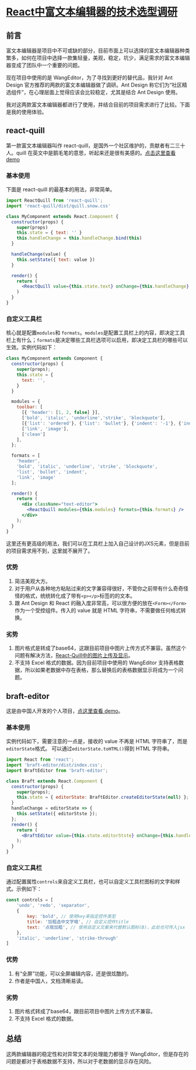 # [React中富文本编辑器的技术选型调研](https://segmentfault.com/a/1190000017355480)

## 前言

富文本编辑器是项目中不可或缺的部分，目前市面上可以选择的富文本编辑器种类繁多，如何在项目中选择一款集轻量，美观，稳定，坑少，满足需求的富文本编辑器变成了团队中一个重要的问题。

现在项目中使用的是 WangEditor，为了寻找到更好的替代品，我针对 Ant Design 官方推荐的两款的富文本编辑器做了调研。Ant Design 称它们为“社区精选组件”，在心理层面上觉得应该会比较稳定，尤其是结合 Ant Design 使用。

我对这两款富文本编辑器都进行了使用，并结合目前的项目需求进行了比较。下面是我的使用体验。

## react-quill

第一款富文本编辑器叫作 react-quill，是国外一个社区维护的，贡献者有二三十人。quill 在英文中是鹅毛笔的意思，听起来还是很有美感的。[点击这里查看 demo](https://zenoamaro.github.io/react-quill/)

### 基本使用

下面是 react-quill 的最基本的用法，非常简单。

```jsx
import ReactQuill from 'react-quill';
import 'react-quill/dist/quill.snow.css'

class MyComponent extends React.Component {
  constructor(props) {
    super(props)
    this.state = { text: '' }
    this.handleChange = this.handleChange.bind(this)
  }

  handleChange(value) {
    this.setState({ text: value })
  }

  render() {
    return (
      <ReactQuill value={this.state.text} onChange={this.handleChange} />
    )
  }
}
```

### 自定义工具栏

核心就是配置`modules`和 `formats`。`modules`是配置工具栏上的内容，即决定工具栏上有什么；`formats`是决定哪些工具栏选项可以启用，即决定工具栏的哪些可以生效。实例代码如下：

```jsx
class MyComponent extends Component {
  constructor(props) {
    super(props);
    this.state = {
      text: '',
    }
  }

  modules = {
    toolbar: [
      [{ 'header': [1, 2, false] }],
      ['bold', 'italic', 'underline','strike', 'blockquote'],
      [{'list': 'ordered'}, {'list': 'bullet'}, {'indent': '-1'}, {'indent': '+1'}],
      ['link', 'image'],
      ['clean']
    ],
  };

  formats = [
    'header',
    'bold', 'italic', 'underline', 'strike', 'blockquote',
    'list', 'bullet', 'indent',
    'link', 'image'
  ];

  render() {
    return (
      <div className="text-editor">
        <ReactQuill modules={this.modules} formats={this.formats} />
      </div>
    );
  }
}
```

这里还有更高级的用法，我们可以在工具栏上加入自己设计的JXS元素，但是目前的项目需求用不到，这里就不展开了。

### 优势

1. 简洁美观大方。
2. 对于用户从各种地方粘贴过来的文字兼容得很好，不管你之前带有什么奇奇怪怪的格式，统统转化成了带有`<p></p>`标签的的文本。
3. 跟 Ant Design 和 React 的融入度非常高，可以很方便的放在`<Form></Form>`作为一个受控组件。传入的 value 就是 HTML 字符串，不需要做任何格式转换。

### 劣势

1. 图片格式是转成了base64，这跟目前项目中图片上传方式不兼容。虽然这个问题有解决方法，[React-Quill中的图片上传及显示](https://blog.csdn.net/song279811799/article/details/78847320)。
2. 不支持 Excel 格式的数据。因为目前项目中使用的 WangEditor 支持表格数据，所以如果老数据中存在表格，那么替换后的表格数据显示将成为一个问题。

## braft-editor

这是由中国人开发的个人项目，[点这里查看 demo](https://braft.margox.cn/)。

### 基本使用

实例代码如下，需要注意的一点是，接收的 value 不再是 HTML 字符串了，而是`editorState`格式。
可以通过`editorState.toHTML()`得到 HTML 字符串。

```jsx
import React from 'react';
import 'braft-editor/dist/index.css';
import BraftEditor from 'braft-editor';

class Braft extends React.Component {
  constructor(props) {
    super(props);
    this.state = { editorState: BraftEditor.createEditorState(null) };
  }
  handleChange = editorState => {
    this.setState({ editorStste });
  };
  render() {
    return (
      <BraftEditor value={this.state.editorStste} onChange={this.handleChange}/>
    );
  }
}
```

### 自定义工具栏

通过配置属性`controls`来自定义工具栏，也可以自定义工具栏图标的文字和样式。示例如下：

```jsx
const controls = [
    'undo', 'redo', 'separator',
    {
        key: 'bold', // 使用key来指定控件类型
        title: '加粗选中文字哦', // 自定义控件title
        text: '点我加粗', // 使用自定义文案来代替默认图标(B)，此处也可传入jsx
    },
    'italic', 'underline', 'strike-through'
]
```

### 优势

1. 有“全屏”功能，可以全屏编辑内容，还是很炫酷的。
2. 作者是中国人，文档清晰易读。

### 劣势

1. 图片格式转成了base64，跟目前项目中图片上传方式不兼容。
2. 不支持 Excel 格式的数据。

## 总结

这两款编辑器的稳定性和对异常文本的处理能力都强于 WangEditor，但是存在的问题是都对于表格数据不支持，所以对于老数据的显示存在风险。